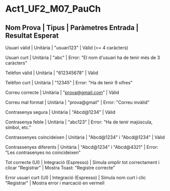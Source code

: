 # Act1_UF2_M07_PauCh

## Nom Prova | Tipus | Paràmetres Entrada | Resultat Esperat

Usuari vàlid | Unitària | "usuari123" | Vàlid (>= 4 caràcters)

Usuari curt | Unitària | "abc" | Error: "El nom d'usuari ha de tenir més de 3 caràcters"

Telèfon vàlid | Unitària | "612345678" | Vàlid

Telèfon curt | Unitària | "12345" | Error: "Ha de tenir 9 xifres"

Correu correcte | Unitària | "prova@gmail.com" | Vàlid

Correu mal format | Unitària | "prova@gmail" | Error: "Correu invàlid"

Contrasenya segura | Unitària | "Abcd@1234" | Vàlid

Contrasenya feble | Unitària | "abc123" | Error: "Ha de tenir majúscula, símbol, etc."

Contrassenyes coincideixen | Unitària | "Abcd@1234" i "Abcd@1234" | Vàlid

Contrassenyes diferents | Unitària | "Abcd@1234" i "Abcd@4321" | Error: "Les contrasenyes no coincideixen"

Tot correcte (UI) | Integració (Espresso) | Simula omplir tot correctament i clicar "Registrar" | Mostra Toast: "Registre correcte"

Error usuari curt (UI) | Integració (Espresso) | Simula nom curt i clic "Registrar" | Mostra error i marcació en vermell
